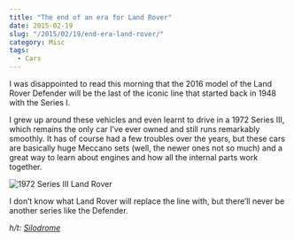```yaml
---
title: "The end of an era for Land Rover"
date: 2015-02-19
slug: "/2015/02/19/end-era-land-rover/"
category: Misc
tags:
  - Cars
---
```


I was disappointed to read this morning that the 2016 model of the Land Rover Defender will be the last of the iconic line that started back in 1948 with the Series I.

I grew up around these vehicles and even learnt to drive in a 1972 Series III, which remains the only car I’ve ever owned and still runs remarkably smoothly. It has of course had a few troubles over the years, but these cars are basically huge Meccano sets (well, the newer ones not so much) and a great way to learn about engines and how all the internal parts work together.

![1972 Series III Land Rover](./IMG_5300.jpg)

I don’t know what Land Rover will replace the line with, but there’ll never be another series like the Defender.

_h/t: [Silodrome](http://silodrome.com/land-rover-defender-production-line/)_

